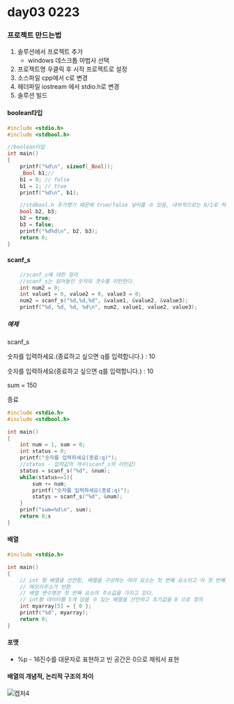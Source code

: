 # day03 0223

### 프로젝트 만드는법

1. 솔루션에서 프로젝트 추가
   * windows 데스크톱 마법사 선택
2. 프로젝트명 우클릭 후 시작 프로젝트로 설정
3.  소스파일 cpp에서 c로 변경
4. 헤더파일 iostream 에서 stdio.h로 변경
5. 솔루션 빌드







#### boolean타입

```c
#include <stdio.h>
#include <stdbool.h>

//boolean타입
int main()
{
	printf("%d\n", sizeof(_Bool));
	_Bool b1;//
	b1 = 0; // false
	b1 = 1; // true
	printf("%d\n", b1);

	//stdbool.h 추가했기 때문에 true/false 넣어줄 수 있음, 내부적으로는 0/1로 처리
	bool b2, b3;
	b2 = true;
	b3 = false;
	printf("%d%d\n", b2, b3);
	return 0;
}
```



#### scanf_s

```c
	//scanf_s에 대한 정리
	//scanf_s는 읽어들인 숫자의 갯수를 리턴한다.
	int num2 = 0;
	int value1 = 0, value2 = 0, value3 = 0;
	num2 = scanf_s("%d,%d,%d", &value1, &value2, &value3);
	printf("%d, %d, %d, %d\n", num2, value1, value2, value3);
```

##### 예제

scanf_s

숫자를 입력하세요.(종료하고 싶으면 q를 입력합니다.) : 10  

숫자를 입력하세요(종료하고 싶으면 q를 입력합니다.) : 10

sum = 150

종료

```c
#include <stdio.h>
#include <stdbool.h>

int main()
{
	int num = 1, sum = 0;
    int status = 0;
    printf("숫자를 입력하세요(종료:q)");
    //status - 입력값의 개수(scanf_s의 리턴값)
    status = scanf_s("%d", &num);
    while(status==1){
        sum += num;
        printf("숫자를 입력하세요(종료:q)");
        statys = scanf_s("%d", &num);
    }
    prinf("sum=%d\n", sum);
    return 0;s
}

```





#### 배열

```c
#include <stdio.h>

int main()
{
	// int 형 배열을 선언함, 배열을 구성하는 여러 요소는 첫 번째 요소이고 이 첫 번째 요소의
	// 메모리주소가 반환
	// 배열 변수명은 첫 번째 요소의 주소값을 가지고 있다.
	// int형 데이터를 5개 담을 수 있는 배열을 선언하고 초기값을 0 으로 정의
	int myarray[5] = { 0 };
	printf("%d", myarray);
	return 0;
}
```



#### 포맷

* %p - 16진수를 대문자로 표현하고 빈 공간은 0으로 채워서 표현





#### 배열의 개념적, 논리적 구조의 차이

![캡처4](C:\Users\test\Desktop\TIL\IoT\캡처4.PNG)